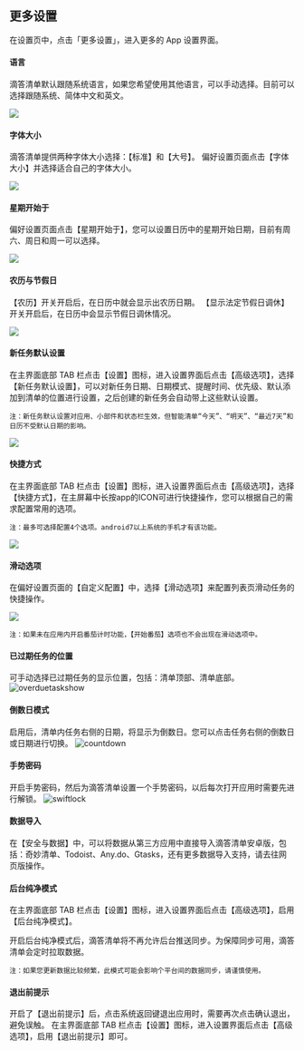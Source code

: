 ## 更多设置

在设置页中，点击「更多设置」，进入更多的 App 设置界面。


#### 语言

滴答清单默认跟随系统语言，如果您希望使用其他语言，可以手动选择。目前可以选择跟随系统、简体中文和英文。

![](../images/android/language.png)

#### 字体大小

滴答清单提供两种字体大小选择：【标准】和【大号】。 偏好设置页面点击【字体大小】并选择适合自己的字体大小。

![](../images/android/font%20size.png)

#### 星期开始于

偏好设置页面点击【星期开始于】，您可以设置日历中的星期开始日期，目前有周六、周日和周一可以选择。

![](../images/android/week%20start.png)

#### 农历与节假日

【农历】开关开启后，在日历中就会显示出农历日期。 【显示法定节假日调休】开关开启后，在日历中会显示节假日调休情况。

![](../images/android/holiday.png)

#### 新任务默认设置

在主界面底部 TAB 栏点击【设置】图标，进入设置界面后点击【高级选项】，选择【新任务默认设置】，可以对新任务日期、日期模式、提醒时间、优先级、默认添加到清单的位置进行设置，之后创建的新任务会自动带上这些默认设置。

`注：新任务默认设置对应用、小部件和状态栏生效，但智能清单“今天”、“明天”、“最近7天”和日历不受默认日期的影响。`

![](../images/android/Screenshot_20180528-161900.png)

#### 快捷方式

在主界面底部 TAB 栏点击【设置】图标，进入设置界面后点击【高级选项】，选择【快捷方式】，在主屏幕中长按app的ICON可进行快捷操作，您可以根据自己的需求配置常用的选项。

`注：最多可选择配置4个选项。android7以上系统的手机才有该功能。`

![](../images/android/Shortcuts.png)

#### 滑动选项

在偏好设置页面的【自定义配置】中，选择【滑动选项】来配置列表页滑动任务的快捷操作。

![](../images/android/naww.png)

`注：如果未在应用内开启番茄计时功能，【开始番茄】选项也不会出现在滑动选项中。`

#### 已过期任务的位置
可手动选择已过期任务的显示位置，包括：清单顶部、清单底部。
![overduetaskshow](../images/android/settings/overduetaskshow.jpg)

#### 倒数日模式
启用后，清单内任务右侧的日期，将显示为倒数日。您可以点击任务右侧的倒数日或日期进行切换。
![countdown](../images/android/settings/countdown.jpg)

#### 手势密码
开启手势密码，然后为滴答清单设置一个手势密码，以后每次打开应用时需要先进行解锁。
![swiftlock](../images/android/settings/swiftlock.jpg)

#### 数据导入

在【安全与数据】中，可以将数据从第三方应用中直接导入滴答清单安卓版，包括：奇妙清单、Todoist、Any.do、Gtasks，还有更多数据导入支持，请去往网页版操作。

#### 后台纯净模式

在主界面底部 TAB 栏点击【设置】图标，进入设置界面后点击【高级选项】，启用【后台纯净模式】。

开启后台纯净模式后，滴答清单将不再允许后台推送同步。为保障同步可用，滴答清单会定时拉取数据。

`注：如果您更新数据比较频繁，此模式可能会影响个平台间的数据同步，请谨慎使用。`

#### 退出前提示

开启了【退出前提示】后，点击系统返回键退出应用时，需要再次点击确认退出，避免误触。 在主界面底部 TAB 栏点击【设置】图标，进入设置界面后点击【高级选项】，启用【退出前提示】即可。


